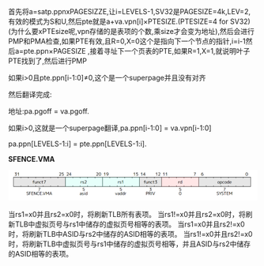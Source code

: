 首先将a=satp.ppnxPAGESIZZE,让i=LEVELS-1,SV32是PAGESIZE=4k,LEV=2,有效的模式为S和U,然后pte就是a+va.vpn[i]×PTESIZE.(PTESIZE=4 for SV32)(为什么要xPTEsize呢,vpn存储的是表项的个数,乘size才会变为地址),然后会进行PMP和PMA检查,如果PTE有效,且R=0,X=0这个是指向下一个节点的指针,i=i-1然后a=pte.ppn×PAGESIZE ,接着寻址下一个页表的PTE,如果R=1,X=1,就说明叶子PTE找到了,然后进行PMP  

如果i>0且pte.ppn[i-1:0]≠0,这个是一个superpage并且没有对齐

然后翻译完成:

地址:pa.pgoff = va.pgoff.

如果i>0,这就是一个superpage翻译,pa.ppn[i-1:0] = va.vpn[i-1:0]

pa.ppn[LEVELS-1:i] = pte.ppn[LEVELS-1:i].

**SFENCE.VMA**

![1730370582883](image/SV32/1730370582883.png)


当rs1=x0并且rs2=x0时，将刷新TLB所有表项。
当rs1!=x0并且rs2=x0时，将刷新TLB中虚拟页号与rs1中储存的虚拟页号相等的表项。
当rs1=x0并且rs2!=x0时，将刷新TLB中ASID与rs2中储存的ASID相等的表项。
当rs1!=x0并且rs2!=x0时，将刷新TLB中虚拟页号与rs1中储存的虚拟页号相等，并且ASID与rs2中储存的ASID相等的表项。

